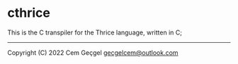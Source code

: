 <!-- SPDX-FileCopyrightText: 2022 Cem Geçgel <gecgelcem@outlook.com> -->
<!-- SPDX-License-Identifier: GPL-3.0-or-later -->

# cthrice

This is the C transpiler for the Thrice language, written in C;

---

Copyright (C) 2022 Cem Geçgel <gecgelcem@outlook.com>
